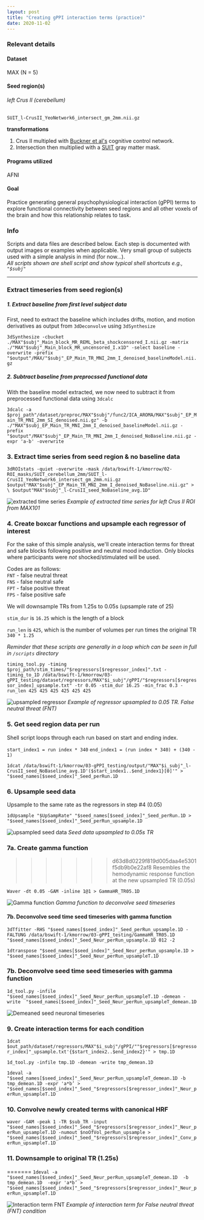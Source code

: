 ```yaml
---
layout: post
title: "Creating gPPI interaction terms (practice)"
date: 2020-11-02
---
```


### Relevant details

#### Dataset
MAX (N = 5)

#### Seed region(s)
###### left Crus II (cerebellum) <br>
`SUIT_l-CrusII_YeoNetwork6_intersect_gm_2mm.nii.gz` <br>

**transformations**
1. Crus II multipled with [Buckner et al's](https://www.ncbi.nlm.nih.gov/pmc/articles/PMC3214121/) cognitive control network.
2.    Intersection then multiplied with a [SUIT](http://www.diedrichsenlab.org/imaging/suit.htm) gray matter mask.


#### Programs utilized
AFNI

#### Goal
Practice generating general psychophysiological interaction (gPPI) terms to explore functional connectivity between seed regions and all other voxels of the brain and how this relationship relates to task. </br>

### Info
 Scripts and data files are described below. Each step is documented with output images or examples when applicable. Very small group of subjects used with a simple analysis in mind (for now...). <br>
 _All scripts shown are shell script and show typical shell shortcuts e.g., `"$subj"`_

---

### Extract timeseries from seed region(s)

##### 1. Extract baseline from first level subject data

First, need to extract the baseline which includes drifts, motion, and motion derivatives as output from `3dDeconvolve` using `3dSynthesize`

``3dSynthesize -cbucket ./MAX"$subj"_Main_block_MR_REML_beta_shockcensored_I.nii.gz
-matrix ./"MAX"$subj"_Main_block_MR_uncensored_I.x1D" -select baseline -overwrite
-prefix "$output"/MAX/"$subj"_EP_Main_TR_MNI_2mm_I_denoised_baselineModel.nii.gz``

##### 2. Subtract baseline from preprocssed functional data
With the baseline model extracted, we now need to subtract it from preprocessed functional data using `3dcalc`

`` 3dcalc -a $proj_path"/dataset/preproc/MAX"$subj"/func2/ICA_AROMA/MAX"$subj"_EP_Main_TR_MNI_2mm_SI_denoised.nii.gz" -b ./"MAX"$subj_EP_Main_TR_MNI_2mm_I_denoised_baselineModel.nii.gz -prefix "$output"/MAX"$subj"_EP_Main_TR_MNI_2mm_I_denoised_NoBaseline.nii.gz -expr 'a-b' -overwrite ``

### 3. Extract time series from seed region & no baseline data

``3dROIstats -quiet -overwrite -mask /data/bswift-1/kmorrow/02-ROI_masks/SUIT_cerebellum_2mm/SUIT_l-CrusII_YeoNetwork6_intersect_gm_2mm.nii.gz $output"MAX"$subj"_EP_Main_TR_MNI_2mm_I_denoised_NoBaseline.nii.gz" > \
$output"MAX"$subj"_l-CrusII_seed_NoBaseline_avg.1D"``

![extracted time series](/assets/images/gPPI-seedTimeseries-example.png)
_Example of extracted time series for left Crus II ROI from MAX101_

### 4. Create boxcar functions and upsample each regressor of interest

For the sake of this simple analysis, we'll create interaction terms for threat and safe blocks following positive and neutral mood induction. Only blocks where participants were _not_ shocked/stimulated will be used.

Codes are as follows:<br>
`FNT` - false neutral threat <br>
`FNS` - false neutral safe <br>
`FPT` - false positive threat <br>
`FPS` - false positive safe <br>

We will downsample TRs from 1.25s to 0.05s (upsample rate of 25)

`stim_dur` is `16.25` which is the length of a block

`run_len` is `425`, which is the number of volumes per run times the original TR `340 * 1.25`

_Reminder that these scripts are generally in a loop which can be seen in full in `/scripts` directory_

``timing_tool.py -timing $proj_path/stim_times/"$regressors[$regressor_index]".txt -timing_to_1D /data/bswift-1/kmorrow/03-gPPI_testing/dataset/regressors/MAX"$i_subj"/gPPI/"$regressors[$regressor_index]_upsample.txt" -tr 0.05 -stim_dur 16.25 -min_frac 0.3 -run_len 425 425 425 425 425 425``

![upsampled regressor](/assets/images/gPPI-upsampledReg-example.png)
_Example of regressor upsampled to 0.05 TR. False neutral threat (FNT)_


### 5. Get seed region data per run
Shell script loops through each run based on start and ending index. 

`start_index1 = run index * 340`
`end_index1 = (run index * 340) + (340 - 1) `

``1dcat /data/bswift-1/kmorrow/03-gPPI_testing/output/"MAX"$i_subj"_l-CrusII_seed_NoBaseline_avg.1D'($start_index1..$end_index1}[0]'" > "$seed_names[$seed_index]"_Seed_perRun.1D``


### 6. Upsample seed data 

Upsample to the same rate as the regressors in step #4 (0.05)

``1dUpsample "$UpSampRate" "$seed_names[$seed_index]"_Seed_perRun.1D > "$seed_names[$seed_index]"_Seed_perRun_upsample.1D``

![upsampled seed data](/assets/images/gPPI-seedPerRunUpsample-example.png)
_Seed data upsampled to 0.05s TR_


### 7a. Create gamma function
>>>>>>> d63d8d0229f819d005daa4e5301f5db9b0e22af8
Resembles the hemodynamic response function at the new upsampled TR (0.05s)

``Waver -dt 0.05 -GAM -inline 1@1 > GammaHR_TR05.1D``

![Gamma function](/assets/images/gPPI-gammaFunction.png)
_Gamma function to deconvolve seed timeseries_


#### 7b. Deconvolve seed time seed timeseries with gamma function

``3dTfitter -RHS "$seed_names[$seed_index]"_Seed_perRun_upsample.1D -FALTUNG /data/bswift-1/kmorrow/03-gPPI_testing/GammaHR_TR05.1D "$seed_names[$seed_index]"_Seed_Neur_perRun_upsample.1D 012 -2``

``1dtranspose "$seed_names[$seed_index]"_Seed_Neur_perRun_upsample.1D > "$seed_names[$seed_index]"_Seed_Neur_perRun_upsampleT.1D``

### 7b. Deconvolve seed time seed timeseries with gamma function

``1d_tool.py -infile "$seed_names[$seed_index]"_Seed_Neur_perRun_upsampleT.1D -demean -write  "$seed_names[$seed_index]"_Seed_Neur_perRun_upsampleT_demean.1D ``

![Demeaned seed neuronal timeseries](/assets/images/gPPI-seedTimeseriesUpsampled_demeaned.png)

### 9. Create interaction terms for each condition

``1dcat $out_path/dataset/regressors/MAX"$i_subj"/gPPI/""$regressors[$regressor_index]"_upsample.txt'{$start_index2..$end_index2}'" > tmp.1D``

``1d_tool.py -infile tmp.1D -demean -write tmp_demean.1D``

``1deval -a "$seed_names[$seed_index]"_Seed_Neur_perRun_upsampleT_demean.1D
-b tmp_demean.1D
-expr 'a*b’ > "$seed_names[$seed_index]"_Seed_"$regressors[$regressor_index]"_Neur_perRun_upsampleT.1D``

### 10. Convolve newly created terms with canonical HRF

``waver -GAM
-peak 1
-TR $sub_TR
-input "$seed_names[$seed_index]"_Seed_"$regressors[$regressor_index]"_Neur_perRun_upsampleT.1D -numout $noOfVol_perRun_upsample >  "$seed_names[$seed_index]"_Seed_"$regressors[$regressor_index]"_Conv_perRun_upsampleT.1D``

### 11. Downsample to original TR (1.25s)
=======
``1deval -a "$seed_names[$seed_index]"_Seed_Neur_perRun_upsampleT_demean.1D 
-b tmp_demean.1D 
-expr 'a*b’ > "$seed_names[$seed_index]"_Seed_"$regressors[$regressor_index]"_Neur_perRun_upsampleT.1D``


![Interaction term FNT](/assets/images/gPPI-interactionTerm_FNT-example.png)
_Example of interaction term for False neutral threat (FNT) condition_

